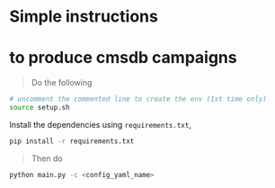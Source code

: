 # Simple instructions
# to produce cmsdb campaigns

> Do the following
```sh
# uncomment the commented line to create the env (1st time only)
source setup.sh
```

Install the dependencies using `requirements.txt`,
```sh
pip install -r requirements.txt
```

> Then do
```sh
python main.py -c <config_yaml_name>
```